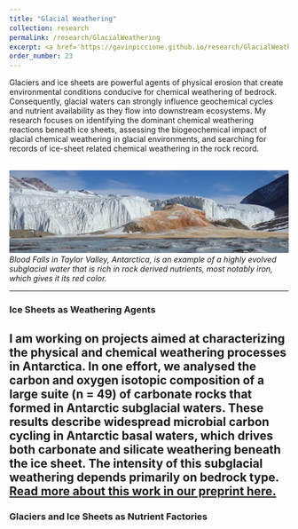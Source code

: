 ```yaml
---
title: "Glacial Weathering"
collection: research
permalink: /research/GlacialWeathering
excerpt: <a href='https://gavinpiccione.github.io/research/GlacialWeathering'><br/><img src='/images/GlacialEnvironment.png'>
order_number: 23
---
```

Glaciers and ice sheets are powerful agents of physical erosion that create environmental conditions conducive for chemical weathering of bedrock. Consequently, glacial waters can strongly influence geochemical cycles and nutrient availability as they flow into downstream ecosystems. My research focuses on identifying the dominant chemical weathering reactions beneath ice sheets, assessing the biogeochemical impact of glacial chemical weathering in glacial environments, and searching for records of ice-sheet related chemical weathering in the rock record.

<br/><img src='/images/Bloodfalls.JPG'>
*Blood Falls in Taylor Valley, Antarctica, is an example of a highly evolved subglacial water that is rich in rock derived nutrients, most notably iron, which gives it its red color.*

---
### Ice Sheets as Weathering Agents

I am working on projects aimed at characterizing the physical and chemical weathering processes in Antarctica. In one effort, we analysed the carbon and oxygen isotopic composition of a large suite (n = 49) of carbonate rocks that formed in Antarctic subglacial waters. These results describe widespread microbial carbon cycling in Antarctic basal waters, which drives both carbonate and silicate weathering beneath the ice sheet. The intensity of this subglacial weathering depends primarily on bedrock type. [Read more about this work in our preprint here.](/Users/gavinpiccione/Dropbox/GP_stuff/Website/gavinpiccione.github.io/files/Piccione_carbon.pdf)
---
### Glaciers and Ice Sheets as Nutrient Factories